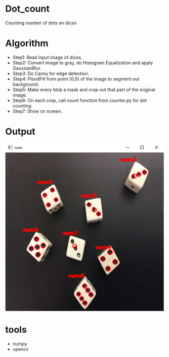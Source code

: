 # Dot_count
Counting number of dots on dices
# Algorithm
- Step1: Read input image of dices.
- Step2: Convert image to gray, do Histogram Equalization and apply GaussianBlur.
- Step3: Do Canny for edge detection.
- Step4: FloodFill from point (0,0) of the image to segment out background.
- Step5: Make every blob a mask and crop out that part of the original image.
- Step6: On each crop, call count function from counter.py for dot counting.
- Step7: Show on screen.

# Output
![Alt text](Screen_shot/output.png?raw=true "OUTPUT")

# tools
- numpy
- opencv

